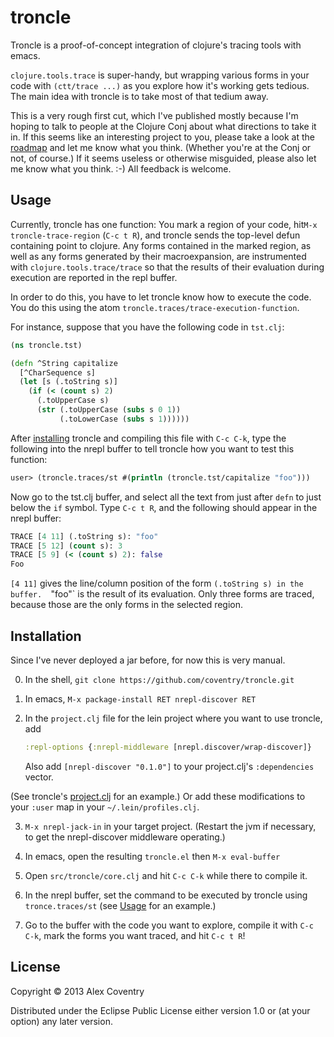 # troncle

Troncle is a proof-of-concept integration of clojure's tracing tools
with emacs.

`clojure.tools.trace` is super-handy, but wrapping various forms in your
code with `(ctt/trace ...)` as you explore how it's working gets
tedious.  The main idea with troncle is to take most of that tedium
away.

This is a very rough first cut, which I've published mostly because I'm
hoping to talk to people at the Clojure Conj about what directions to
take it in.  If this seems like an interesting project to you, please
take a look at the [roadmap](#roadmap) and let me know what you think.
(Whether you're at the Conj or not, of course.)  If it seems useless or
otherwise misguided, please also let me know what you think. :-) All
feedback is welcome.

## Usage

Currently, troncle has one function: You mark a region of your code,
hit`M-x troncle-trace-region` (`C-c t R`), and troncle sends the
top-level defun containing point to clojure.  Any forms contained in the
marked region, as well as any forms generated by their macroexpansion,
are instrumented with `clojure.tools.trace/trace` so that the results of
their evaluation during execution are reported in the repl buffer.

In order to do this, you have to let troncle know how to execute the
code.  You do this using the atom
`troncle.traces/trace-execution-function`.

For instance, suppose that you have the following code in `tst.clj`:

```clojure
(ns troncle.tst)

(defn ^String capitalize
  [^CharSequence s]
  (let [s (.toString s)]
    (if (< (count s) 2)
      (.toUpperCase s)
      (str (.toUpperCase (subs s 0 1))
           (.toLowerCase (subs s 1))))))
```

After [installing](#installation) troncle and compiling this file with
`C-c C-k`, type the following into the nrepl buffer to tell troncle how
you want to test this function:

```clojure
user> (troncle.traces/st #(println (troncle.tst/capitalize "foo")))
```

Now go to the tst.clj buffer,  and select all the text from just after
`defn` to just below the `if` symbol.  Type `C-c t R`, and the following
should appear in the nrepl buffer:

```clojure
TRACE [4 11] (.toString s): "foo"
TRACE [5 12] (count s): 3
TRACE [5 9] (< (count s) 2): false
Foo
```

`[4 11]` gives the line/column position of the form `(.toString s) in
the buffer.  `"foo"` is the result of its evaluation.  Only three forms
are traced, because those are the only forms in the selected region.

## Installation

Since I've never deployed a jar before, for now this is very manual.

0. In the shell, `git clone https://github.com/coventry/troncle.git`

1. In emacs, `M-x package-install RET nrepl-discover RET`

2. In the `project.clj` file for the lein project where you want to use
   troncle, add

   ```clojure
   :repl-options {:nrepl-middleware [nrepl.discover/wrap-discover]}
   ```

   Also add `[nrepl-discover "0.1.0"]` to your project.clj's
   `:dependencies` vector.
   
  (See troncle's [project.clj](/project.clj) for an example.)  Or add
  these modifications to your `:user` map in your
  `~/.lein/profiles.clj`.

3. `M-x nrepl-jack-in` in your target project.  (Restart the jvm if
   necessary, to get the nrepl-discover middleware operating.)

5. In emacs, open the resulting `troncle.el` then `M-x eval-buffer`

6. Open `src/troncle/core.clj` and hit `C-c C-k` while there to compile
   it.	

7. In the nrepl buffer, set the command to be executed by troncle using
   `tronce.traces/st` (see [Usage](usage) for an example.)

8. Go to the buffer with the code you want to explore, compile it with
   `C-c C-k`, mark the forms you want traced, and hit `C-c t R`!

## License

Copyright © 2013 Alex Coventry

Distributed under the Eclipse Public License either version 1.0 or (at
your option) any later version.
